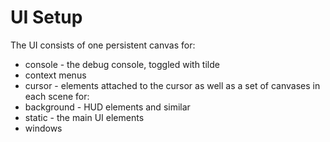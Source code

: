 # UI Setup


The UI consists of one persistent canvas for: 
- console - the debug console, toggled with tilde
- context menus
- cursor - elements attached to the cursor
as well as a set of canvases in each scene for:
- background - HUD elements and similar
- static - the main UI elements
- windows